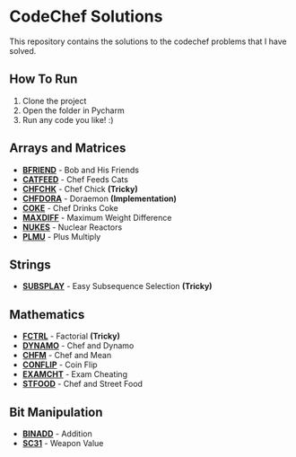 # CodeChef Solutions  

This repository contains the solutions to the codechef problems that I have solved.

## How To Run  

1. Clone the project
2. Open the folder in Pycharm
3. Run any code you like! :)

## Arrays and Matrices

- **[BFRIEND](https://www.codechef.com/problems/BFRIEND)** - Bob and His Friends
- **[CATFEED](https://www.codechef.com/problems/CATFEED)** - Chef Feeds Cats
- **[CHFCHK](https://www.codechef.com/problems/CHFCHK)** - Chef Chick **(Tricky)**
- **[CHFDORA](https://www.codechef.com/problems/CHFDORA)** - Doraemon **(Implementation)**
- **[COKE](https://www.codechef.com/problems/COKE)** - Chef Drinks Coke
- **[MAXDIFF](https://www.codechef.com/problems/MAXDIFF)** - Maximum Weight Difference
- **[NUKES](https://www.codechef.com/problems/NUKES)** - Nuclear Reactors
- **[PLMU](https://www.codechef.com/problems/PLMU)** - Plus Multiply

## Strings

- **[SUBSPLAY](https://www.codechef.com/problems/SUBSPLAY)** - Easy Subsequence Selection **(Tricky)**

## Mathematics

- **[FCTRL](https://www.codechef.com/problems/FCTRL)** - Factorial **(Tricky)**
- **[DYNAMO](https://www.codechef.com/problems/DYNAMO)** - Chef and Dynamo
- **[CHFM](https://www.codechef.com/problems/CHFM)** - Chef and Mean
- **[CONFLIP](https://www.codechef.com/problems/CONFLIP)** - Coin Flip
- **[EXAMCHT](https://www.codechef.com/problems/EXAMCHT)** - Exam Cheating
- **[STFOOD](https://www.codechef.com/problems/STFOOD)** - Chef and Street Food


## Bit Manipulation
- **[BINADD](https://www.codechef.com/problems/BINADD)** - Addition
- **[SC31](https://www.codechef.com/problems/SC31)** - Weapon Value